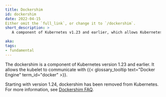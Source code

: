 ```yaml
---
title: Dockershim
id: dockershim
date: 2022-04-15
Either omit the `full_link`, or change it to `/dockershim`.
short_description: >
   A component of Kubernetes v1.23 and earlier, which allows Kubernetes system components to communicate with Docker Engine.

aka:
tags:
- fundamental
---
```

The dockershim is a component of Kubernetes version 1.23 and earlier. It allows the kubelet
to communicate with {{< glossary_tooltip text="Docker Engine" term_id="docker" >}}.

<!--more-->

Starting with version 1.24, dockershim has been removed from Kubernetes. For more information, see [Dockershim FAQ](/dockershim).
